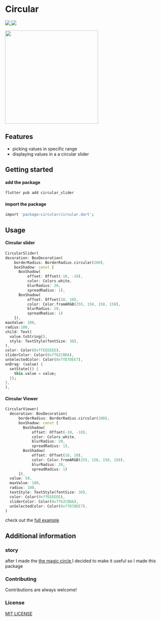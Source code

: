 # Circular

<p>
 <a href="https://flutter.dev/">
 <img src ="https://img.shields.io/badge/Flutter-02569B?style=for-the-badge&logo=flutter&logoColor=white">
</img>
 </a>
<a href="https://github.com/Mahmoudgarwallane/circular_slider">
 <img src ="https://img.shields.io/badge/GitHub-100000?style=for-the-badge&logo=github&logoColor=white">
</img>
</a>
  </p>

<img width=300 src ="https://user-images.githubusercontent.com/68555232/166114114-d7e47d13-3d8c-49ee-af62-c89da85764ec.gif">
</img>

## Features

- picking values in specific range
- displaying values in a a circular slider
## Getting started

#### add the package
```bash
flutter pub add circular_slider
```
#### import the package

```bash
import 'package:circular/circular.dart';
```

## Usage

#### Circular slider

```dart
CircularSlider(
decoration: BoxDecoration(
    borderRadius: BorderRadius.circular(200),
    boxShadow: const [
      BoxShadow(
          offset: Offset(-10, -10),
          color: Colors.white,
          blurRadius: 20,
          spreadRadius: 1),
      BoxShadow(
          offset: Offset(10, 10),
          color: Color.fromARGB(255, 158, 158, 158),
          blurRadius: 20,
          spreadRadius: 1)
    ]),
maxValue: 100,
radius:100, 
child: Text(
  value.toString(),
  style: TextStyle(fontSize: 30),
),
color: Color(0xffEEEEEE),
sliderColor: Color(0xff62CBDA),
unSelectedColor: Color(0xffD7DEE7),
onDrag: (value) {
  setState(() {
    this.value = value;
  });
},
),
```
#### Circular Viewer
```dart
CircularViewer(
  decoration: BoxDecoration(
      borderRadius: BorderRadius.circular(200),
      boxShadow: const [
        BoxShadow(
            offset: Offset(-10, -10),
            color: Colors.white,
            blurRadius: 20,
            spreadRadius: 1),
        BoxShadow(
            offset: Offset(10, 10),
            color: Color.fromARGB(255, 158, 158, 158),
            blurRadius: 20,
            spreadRadius: 1)
      ]),
  value: 50,
  maxValue: 100,
  radius: 100,
  textStyle: TextStyle(fontSize: 30),
  color: Color(0xffEEEEEE),
  sliderColor: Color(0xff62CBDA),
  unSelectedColor: Color(0xffD7DEE7),
)
```

check out the [full example](https://github.com/Mahmoudgarwallane/circular_slider/blob/master/example/example.dart)

## Additional information
### story 
after I made the [the magic circle ](https://github.com/Mahmoudgarwallane/Magic-circle) I decided to make it useful so I made this package 

### Contributing
Contributions are always welcome!
### License
[MIT LICENSE](LICENSE)
